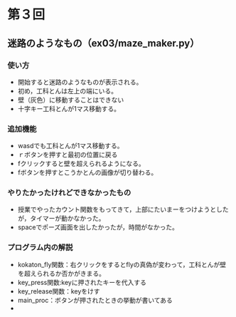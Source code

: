 # 第３回
## 迷路のようなもの（ex03/maze_maker.py）
### 使い方
* 開始すると迷路のようなものが表示される。
* 初め，工科とんは左上の端にいる。
* 壁（灰色）に移動することはできない
* 十字キー工科とんが1マス移動する。
### 追加機能
* wasdでも工科とんが1マス移動する。
* ｒボタンを押すと最初の位置に戻る
* fクリックすると壁を超えられるようになる。
* fボタンを押すとこうかとんの画像が切り替わる。
### やりたかったけれどできなかったもの
* 授業でやったカウント関数をもってきて，上部にたいまーをつけようとしたが，タイマーが動かなかった。
* spaceでポーズ画面を出したかったが，時間がなかった。
### プログラム内の解説
* kokaton_fly関数：右クリックをするとflyの真偽が変わって，工科とんが壁を超えられるか否かがきまる。
* key_press関数:keyに押されたキーを代入する
* key_release関数：keyをけす
* main_proc：ボタンが押されたときの挙動が書いてある
* 
